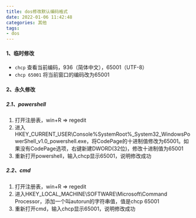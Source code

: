 ```yaml
---
title: dos修改默认编码格式
date: 2022-01-06 11:42:48
categories: 其他
tags:
- dos
---
```


#### 1、临时修改
* `chcp` 查看当前编码，936（简体中文），65001（UTF-8）
* `chcp 65001` 将当前窗口的编码改为65001

#### 2、永久修改
##### 2.1、powershell
1. 打开注册表，win+R => regedit
2. 进入HKEY_CURRENT_USER\Console\%SystemRoot%_System32_WindowsPowerShell_v1.0_powershell.exe，将CodePage的十进制值修改为65001。如果没有CodePage选项，右键新建DWORD(32位)，修改十进制值为65001
3. 重新打开powershell，输入chcp显示65001，说明修改成功

##### 2.2、cmd
1. 打开注册表，win+R => regedit
2. 进入HKEY_LOCAL_MACHINE\SOFTWARE\Microsoft\Command Processor，添加一个叫autorun的字符串值，值是chcp 65001
3. 重新打开cmd，输入chcp显示65001，说明修改成功
